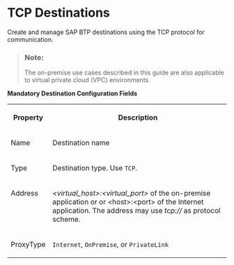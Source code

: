 <!-- loiof6d753f031a7482dac7a60bad815e07c -->

# TCP Destinations

Create and manage SAP BTP destinations using the TCP protocol for communication.

> ### Note:  
> The on-premise use cases described in this guide are also applicable to virtual private cloud \(VPC\) environments.

**Mandatory Destination Configuration Fields**


<table>
<tr>
<th valign="top">

Property

</th>
<th valign="top">

Description

</th>
</tr>
<tr>
<td valign="top">

Name

</td>
<td valign="top">

Destination name

</td>
</tr>
<tr>
<td valign="top">

Type

</td>
<td valign="top">

Destination type. Use `TCP`.

</td>
</tr>
<tr>
<td valign="top">

Address

</td>
<td valign="top">

*<virtual\_host\>:<virtual\_port\>* of the on-premise application or or <host\>:<port\> of the Internet application. The address may use *tcp://* as protocol scheme.

</td>
</tr>
<tr>
<td valign="top">

ProxyType

</td>
<td valign="top">

`Internet`, `OnPremise`, or `PrivateLink`

</td>
</tr>
</table>



